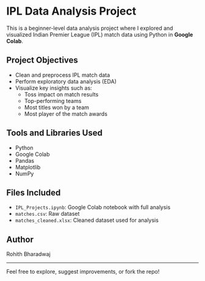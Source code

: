 # IPL Data Analysis Project

This is a beginner-level data analysis project where I explored and visualized Indian Premier League (IPL) match data using Python in **Google Colab**.

## Project Objectives
- Clean and preprocess IPL match data
- Perform exploratory data analysis (EDA)
- Visualize key insights such as:
  - Toss impact on match results
  - Top-performing teams
  - Most titles won by a team
  - Most player of the match awards

## Tools and Libraries Used
- Python
- Google Colab
- Pandas
- Matplotlib
- NumPy

## Files Included
- `IPL_Projects.ipynb`: Google Colab notebook with full analysis
- `matches.csv`: Raw dataset
- `matches_cleaned.xlsx`: Cleaned dataset used for analysis

## Author
Rohith Bharadwaj

---

Feel free to explore, suggest improvements, or fork the repo!

